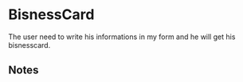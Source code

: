 # BisnessCard
The user need to write his informations in my form and he will get his bisnesscard. 

## Notes
